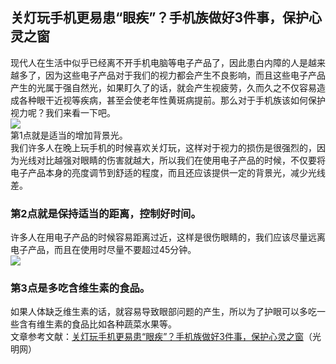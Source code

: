 ## 关灯玩手机更易患“眼疾”？手机族做好3件事，保护心灵之窗  
现代人在生活中似乎已经离不开手机电脑等电子产品了，因此患白内障的人是越来越多了，因为这些电子产品对于我们的视力都会产生不良影响，而且这些电子产品产生的光属于强自然光，如果盯久了的话，就会产生视疲劳，久而久之不仅容易造成各种眼干近视等疾病，甚至会使老年性黄斑病提前。那么对于手机族该如何保护视力呢？我们来看一下吧。  
![](http://cdncms.v-keep.cn/wp-content/uploads/2020/04/u3109082082938799456fm26gp0.jpg)  
第1点就是适当的增加背景光。  
我们许多人在晚上玩手机的时候喜欢关灯玩，这样对于视力的损伤是很强烈的，因为光线对比越强对眼睛的伤害就越大，所以我们在使用电子产品的时候，不仅要将电子产品本身的亮度调节到舒适的程度，而且还应该提供一定的背景光，减少光线差。  
### 第2点就是保持适当的距离，控制好时间。  
许多人在用电子产品的时候容易距离过近，这样是很伤眼睛的，我们应该尽量远离电子产品，而且在使用时尽量不要超过45分钟。  
![](http://cdncms.v-keep.cn/wp-content/uploads/2020/04/timgfwrd.jpg)  
### 第3点是多吃含维生素的食品。  
如果人体缺乏维生素的话，就容易导致眼部问题的产生，所以为了护眼可以多吃一些含有维生素的食品比如各种蔬菜水果等。  
文章参考文献：<a href="https://m.gmw.cn/toutiao/2020-04/09/content_123341750.htm?tt_group_id=6813623781458706958">关灯玩手机更易患“眼疾”？手机族做好3件事，保护心灵之窗</a>（光明网）  
